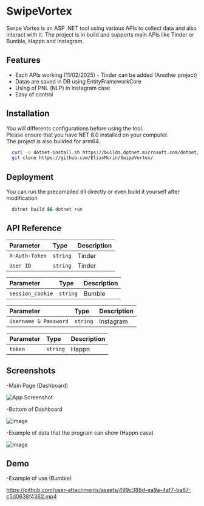 
# SwipeVortex

Swipe Vortex is an ASP .NET tool using various APIs to collect data and also interact with it. The project is in build and supports main APIs like Tinder or Bumble, Happn and Instagram.

## Features

- Each APIs working (11/02/2025) - Tinder can be added (Another project)
- Datas are saved in DB using EntityFrameworkCore
- Using of PNL (NLP) in Instagram case
- Easy of control
  
## Installation

You will differents configurations before using the tool.              
Please ensure that you have NET 8.0 installed on your computer.  
The project is also builded for arm64.
```bash
  curl -o dotnet-install.sh https://builds.dotnet.microsoft.com/dotnet/scripts/v1/dotnet-install.sh && chmod +x dotnet-install.sh && bash dotnet-install.sh
  git clone https://github.com/EliasMorin/SwipeVortex/ 
```
    
## Deployment

You can run the precompiled dll directly or even build it yourself after modification 

```bash
  dotnet build && dotnet run
```


## API Reference

| Parameter | Type     | Description                |
| :-------- | :------- | :------------------------- |
| `X-Auth-Token` | `string` | Tinder |
| `User ID` | `string` | Tinder |


| Parameter | Type     | Description                |
| :-------- | :------- | :------------------------- |
| `session_cookie` | `string` | Bumble |

| Parameter | Type     | Description                |
| :-------- | :------- | :------------------------- |
| `Username & Password` | `string` | Instagram |

| Parameter | Type     | Description                |
| :-------- | :------- | :------------------------- |
| `token` | `string` | Happn |




## Screenshots

-Main Page (Dashboard) 

![App Screenshot](https://github.com/user-attachments/assets/da836331-725e-47c7-a657-aa9083bc2802)

-Bottom of Dashboard

![image](https://github.com/user-attachments/assets/dfd4776a-51b1-412f-ab15-e50b5b82f789)

-Example of data that the program can show (Happn case)

![image](https://github.com/user-attachments/assets/477c0158-7b0e-4490-a80d-f594e5c1ee51)


## Demo

-Example of use (Bumble)

https://github.com/user-attachments/assets/499c388d-ea9a-4af7-ba87-c5d0638f4362.mp4
